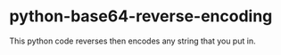 # python-base64-reverse-encoding

This python code reverses then encodes any string that you put in. 

